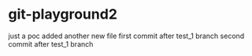 # git-playground2
just a poc
added another new file
first commit after test_1 branch
second commit after test_1 branch

